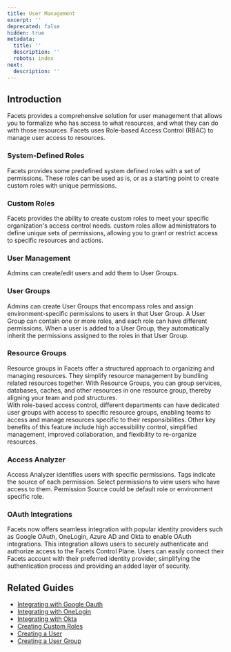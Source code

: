 ```yaml
---
title: User Management
excerpt: ''
deprecated: false
hidden: true
metadata:
  title: ''
  description: ''
  robots: index
next:
  description: ''
---
```

## Introduction

Facets provides a comprehensive solution for user management that allows you to formalize who has access to what resources, and what they can do with those resources. Facets uses Role-based Access Control (RBAC) to manage user access to resources.

### System-Defined Roles

Facets provides some predefined system defined roles with a set of permissions. These roles can be used as is, or as a starting point to create custom roles with unique permissions.

### Custom Roles

Facets provides the ability to create custom roles to meet your specific organization's access control needs. custom roles allow administrators to define unique sets of permissions, allowing you to grant or restrict access to specific resources and actions.

### User Management

Admins can create/edit users and add them to User Groups.

### User Groups

Admins can create User Groups that encompass roles and assign environment-specific permissions to users in that User Group. A User Group can contain one or more roles, and each role can have different permissions. When a user is added to a User Group, they automatically inherit the permissions assigned to the roles in that User Group.

### Resource Groups

Resource groups in Facets offer a structured approach to organizing and managing resources. They simplify resource management by bundling related resources together. With Resource Groups, you can group services, databases, caches, and other resources in one resource group, thereby aligning your team and pod structures.\
With role-based access control, different departments can have dedicated user groups with access to specific resource groups, enabling teams to access and manage resources specific to their responsibilities. Other key benefits of this feature include high accessibility control, simplified management, improved collaboration, and flexibility to re-organize resources.

### Access Analyzer

Access Analyzer identifies users with specific permissions. Tags indicate the source of each permission. Select permissions to view users who have access to them. Permission Source could be default role or environment specific role.

### OAuth Integrations

Facets now offers seamless integration with popular identity providers such as Google OAuth, OneLogin, Azure AD and Okta to enable OAuth integrations. This integration allows users to securely authenticate and authorize access to the Facets Control Plane. Users can easily connect their Facets account with their preferred identity provider, simplifying the authentication process and providing an added layer of security.

## Related Guides

* [Integrating with Google Oauth](doc:google-oauth-integration-for-user-management)
* [Integrating with OneLogin](doc:integrating-with-onelogin)
* [Integrating with Okta](doc:integrating-with-okta)
* [Creating Custom Roles](doc:custom-roles)
* [Creating a User](doc:creating-a-user)
* [Creating a User Group](doc:creating-a-user-group)
